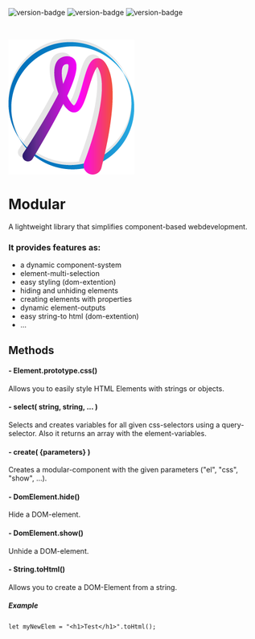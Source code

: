 ![version-badge](https://img.shields.io/badge/version-1.0-brightgreen.svg)
![version-badge](https://img.shields.io/badge/development-active-blue.svg)
![version-badge](https://img.shields.io/badge/license-MIT-orange.svg)

<br>

![logo](https://github.com/KargJonas/random/blob/master/modular/Modular-Logo.png)

# Modular
A lightweight library that simplifies component-based webdevelopment.<br>
### It provides features as:
- a dynamic component-system
- element-multi-selection
- easy styling (dom-extention)
- hiding and unhiding elements
- creating elements with properties
- dynamic element-outputs
- easy string-to html (dom-extention)
- ...

## Methods
#### - Element.prototype.css()
Allows you to easily style HTML Elements with strings or objects.

#### - select( string, string, ... )
Selects and creates variables for all given css-selectors using a query-selector. Also it returns an array with the element-variables.

#### - create( {parameters} )
Creates a modular-component with the given parameters ("el", "css", "show", ...).

#### - DomElement.hide()
Hide a DOM-element.

#### - DomElement.show()
Unhide a DOM-element.

#### - String.toHtml()
Allows you to create a DOM-Element from a string.
##### Example
```let myNewElem = "<h1>Test</h1>".toHtml();```
